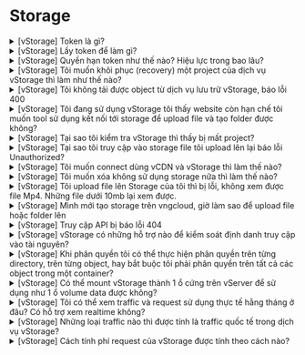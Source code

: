 # Storage

<details>

<summary>[vStorage] Token là gì?</summary>

Token là chuỗi ký tự được dùng để xác thực trong các yêu cầu (request) thực hiện tính năng trên hệ thống vStorage sử dụng giao thức HTTP, được truyền bên trong mỗi yêu cầu (request) dạng Restful API với header như sau “X-Auth-Token: gAAAAABjsYvUCXdVOkJ…“

</details>

<details>

<summary>[vStorage] Lấy token để làm gì?</summary>

Các client tool, SDK, Restful API lấy token để tái sử dụng nhiều lần, giúp yêu cầu xuất phát từ các công cụ phía người dùng client tool, SDK, Restful API nhanh hơn khi phải lấy token mới mỗi lần cần thực hiện yêu cầu (request).

</details>

<details>

<summary>[vStorage] Quyền hạn token như thế nào? Hiệu lực trong bao lâu?</summary>

Token là đại diện cho Username/ Password trên toàn bộ vStorage project nên có toàn quyền trên project và có hiệu lực trong 1 giờ, sau mỗi giờ bạn cần lấy lại token mới để tiếp tục sử dụng dịch vụ vStorage.

</details>

<details>

<summary>[vStorage] Tôi muốn khôi phục (recovery) một project của dịch vụ vStorage thì làm như thế nào?</summary>

Quý khách vui lòng xem tài liệu theo Link hướng dẫn [Gia hạn project](../vstorage/vstorage-hcm03/cac-tinh-nang-cua-vstorage/lam-viec-voi-project/gia-han-project.md).

</details>

<details>

<summary>[vStorage] Tôi không tải được object từ dịch vụ lưu trữ vStorage, báo lỗi 400</summary>

Khi thực hiện tải object từ dịch vụ lưu trữ vStorage về, nếu quý khách gặp lỗi với mã lỗi HTTP 400, quý khách vui lòng kiểm tra lại tính chính xác của URI (object path) của object trên vStorage, các tham số truyền vào header/ params trong request tải object. Bên cạnh đó, quý khách vui lòng kiểm tra việc encode/ decode của URI khi tải file lên dịch vụ vStorage và tải object về. Cần đảm bảo sử dụng cùng phương thức để encode/ decode URI. Nếu vẫn gặp lỗi, quý khách vui lòng cung cấp chính xác cách thức đang sử dụng để tải object về để chúng tôi kiểm tra và hỗ trợ.

Liên quan đến encode/ decode URI, quý khách có thể tham khảo các link sau:\
[https://www.urlencoder.io/java/](https://www.urlencoder.io/java/)\
[https://www.urlencoder.io/php/](https://www.urlencoder.io/php/)

</details>

<details>

<summary>[vStorage] Tôi đang sử dụng vStorage tôi thấy website còn hạn chế tôi muốn tool sử dụng kết nối tới storage để upload file và tạo folder được không?</summary>

Hiện tại vStorage tương thích với các công cụ phía người dùng như:&#x20;

* SDK S3 AWS ​
* SDK SWIFT ​
* Công cụ phía người dùng dạng GUI: Cyberduck, S3 Browser.​
* Công cụ phía người dùng dạng CLI: Swift CLI, Rclone, S3cmd, Duplicity.&#x20;

Quý khách vui lòng xem tài liệu hướng dẫn làm việc với 3rd party softwares tại [3rd party softwares](../vstorage/vstorage-hcm03/3rd-party-softwares/).

</details>

<details>

<summary>[vStorage] Tại sao tôi kiểm tra vStorage thì thấy bị mất project?</summary>

Quý khách kiểm tra lại đã đúng region mà quý khách khởi tạo project chưa, có thể nếu khác region sẽ không thấy được project khởi tạo ở region đó.

</details>

<details>

<summary>[vStorage] Tại sao tôi truy cập vào storage file tôi upload lên lại báo lỗi Unauthorized?</summary>

Quý khách vui lòng kiểm tra xem mình đã public container chưa. Nếu chưa nhờ quý khách truy cập vào project có chứa container cần upload file, sau đó thực hiện chuyển chế độ công khai container theo hướng dẫn tại [Chuyển chế độ công khai container](../vstorage/vstorage-hcm03/cac-tinh-nang-cua-vstorage/lam-viec-voi-container/chuyen-che-do-cong-khai-container.md) và [Chuyển chế độ riêng tư container](../vstorage/vstorage-hcm03/cac-tinh-nang-cua-vstorage/lam-viec-voi-container/chuyen-che-do-rieng-tu-container.md).

</details>

<details>

<summary>[vStorage] Tôi muốn connect dùng vCDN và vStorage thì làm thế nào?</summary>

Quý khách hãy thực hiện kết nối trên cấu hình vCDN dùng giao thức S3 Origin theo hướng dẫn tại [vCDN](../vcdn/).

</details>

<details>

<summary>[vStorage] Tôi muốn xóa không sử dụng storage nữa thì làm thế nào?</summary>

Quý khách vui lòng truy cập vào trang quản trị và xóa project không có nhu cầu sử dụng. Nếu tài khoản của quý khách là tài khoản trả trước và project vẫn còn thời hạn sử dụng thì khi thực hiện xóa project, quý khách sẽ được hoàn trả lại số tiền chưa sử dụng tính trên số ngày thực tế không sử dụng project của quý khách trên chu kỳ lưu trữ của project mà quý khách thực hiện mua ban đầu. Số tiền hoàn lại này được chúng tôi cộng vào số dư ví credit của quý khách, chi tiết tham khảo tại [Xóa project](../vstorage/vstorage-hcm03/cac-tinh-nang-cua-vstorage/lam-viec-voi-project/xoa-project.md).

</details>

<details>

<summary>[vStorage] Tôi upload file lên Storage của tôi thì bị lỗi, không xem được file Mp4. Những file dưới 10mb lại xem được.</summary>

Có nhiều nguyên nhân có thể gây ra lỗi này nhưng chúng tôi gợi ý cách nhanh nhất để quý khách xử lý lỗi là quý khách thực hiện xóa file lỗi sau đó tải lên lại các file mà quý khách mong muốn.

</details>

<details>

<summary>[vStorage] Mình mới tạo storage trên vngcloud, giờ làm sao để upload file hoặc folder lên</summary>

Quý khách vui lòng tham khảo link hướng dẫn tải lên file tại [Tải lên tệp tin](../vstorage/vstorage-hcm03/cac-tinh-nang-cua-vstorage/lam-viec-voi-directory-va-object/tai-len-tep-tin.md) và hướng dẫn làm việc với folder tại [Tạo folder](../vstorage/vstorage-hcm03/cac-tinh-nang-cua-vstorage/lam-viec-voi-directory-va-object/lam-viec-voi-directory.md).

</details>

<details>

<summary>[vStorage] Truy cập API bị báo lỗi 404</summary>

Có nhiều nguyên nhân có thể gây ra lỗi 404 trong đó sai Auth-URL có thể là 1 nguyên nhân, quý khách vui lòng kiểm tra lại auth-url của mình nhé.

</details>

<details>

<summary>[vStorage] vStorage có những hỗ trợ nào để kiểm soát định danh truy cập vào tài nguyên?</summary>

Hiện tại, vStorage đã hỗ trợ các cách thức quản lý truy cập vào tài nguyên như sau:

* Quản lý truy cập vào tài nguyên trên dịch vụ lưu trữ vStorage thông qua tài khoản người dùng Root. Chi tiết tham khảo tại [Tài khoản người dùng Root](../vstorage/vstorage-hcm03/quan-ly-truy-cap/quan-ly-tai-khoan-truy-cap-vstorage/tai-khoan-nguoi-dung-root.md).
* Quản lý truy cập vào tài nguyên trên dịch vụ lưu trữ vStorage thông qua tài khoản người dùng IAM. Chi tiết tham khảo tại [Quản lý truy cập](../vstorage/vstorage-hcm03/quan-ly-truy-cap/).

IAM (giới hạn quyền truy cập vào vStorage thông qua hệ thống vIAM theo policy được chỉ định), IP range ACLs (giới hạn khả năng truy cập vào project hoặc container của vStorage từ một số nguồn địa chỉ IP được xác định thông qua danh sách IP/Subnet thiết lập trên metadata ở cấp project hoặc container hoặc cả hai cấp) và vStorage Credentials (cho phép tạo các cặp key mà bạn có thể sử dụng chúng thông qua các 3rd party software để truy cập vStorage project/container). Chi tiết tham khảo tại [Quản lý truy cập](../vstorage/vstorage-hcm03/quan-ly-truy-cap/).

</details>

<details>

<summary>[vStorage] Khi phân quyền tôi có thể thực hiện phân quyền trên từng directory, trên từng object, hay bắt buộc tôi phải phân quyền trên tất cả các object trong một container?</summary>

Bạn có thể phân quyền với các cấp độ object/ directory/ container thông qua tính năng vStorage IAM. Chi tiết tham khảo tính năng phân quyền truy cập cho vStorage tại đây [Phân quyền truy cập thông qua vIAM](../vstorage/vstorage-hcm03/quan-ly-truy-cap/quan-ly-truy-cap-tai-nguyen-vstorage/phan-quyen-truy-cap-va-lam-viec-thong-qua-iam/).

</details>

<details>

<summary>[vStorage] Có thể mount vStorage thành 1 ổ cứng trên vServer để sử dụng như 1 ổ volume data được không?</summary>

Bạn có thể sử dụng các 3rd party software như Rclone / S3cmd có thể thiết lập mount vStorage để sử dụng như ổ mạng. Chi tiết xem hướng dẫn [tại đây](../vstorage/vstorage-hcm03/tinh-huong-su-dung-use-case/migrate-du-lieu-migrate-data/rclone-mount-vstorage-len-window-server.md)  hoặc [tại đây](../vstorage/vstorage-hcm03/tinh-huong-su-dung-use-case/migrate-du-lieu-migrate-data/rclone-mount-vstorage-thanh-local-drive-tren-linux.md) nếu bạn sử dụng Linux.

</details>

<details>

<summary>[vStorage] Tôi có thể xem traffic và request sử dụng thực tế hằng tháng ở đâu? Có hỗ trợ xem realtime không?</summary>

Bạn có thể có thể xem traffic và request theo hướng dẫn tại [Xem thông tin project](../vstorage/vstorage-hcm03/cac-tinh-nang-cua-vstorage/lam-viec-voi-project/xem-thong-tin-project.md).

</details>

<details>

<summary>[vStorage] Những loại traffic nào thì được tính là traffic quốc tế trong dịch vụ vStorage?</summary>

Traffic đi ra khỏi lãnh thổ Việt Nam được tính là traffic quốc tế (international traffic). Bạn có thể xem thông tin traffic theo hướng dẫn tại [Xem thông tin project](../vstorage/vstorage-hcm03/cac-tinh-nang-cua-vstorage/lam-viec-voi-project/xem-thong-tin-project.md).

</details>

<details>

<summary>[vStorage] Cách tính phí request của vStorage được tính theo cách nào?</summary>

Đối với các storage class loại Silver / Archive, sẽ có phát sinh request khi bạn tương tác với object. Khi lượng request này vượt khỏi mốc miễn phí (mốc được thiết lập sẵn bởi chúng tôi và được thể hiện trên giao diện khi bạn [Khởi tạo project](../vstorage/vstorage-hcm03/cac-tinh-nang-cua-vstorage/lam-viec-voi-project/khoi-tao-project.md)) thì lượng request vượt mức này sẽ được thống kê và tính phí bổ sung trên 1 bill phí vượt mức vào cuối tháng. \
Các hành động tính phí theo request bao gồm:

* GET: được sử dụng để lấy thông tin từ server theo URL đã cung cấp. Ví dụ lấy thông tin metadata của danh sách accounts, containers, objects... hay lấy về nội dung (content) của objects.
* HEAD: giống với GET nhưng response trả về không có body, chỉ có header của HTTP. Ví dụ Content-Type, Accept-Encoding, Accept-Charset.
* POST: gửi thông tin metadata, nội dung của đối tượng (dữ liệu) tới server. Ví dụ, upload 1 file đến server.
* PUT: ghi đè tất cả thông tin của đối tượng với những gì được gửi lên server. Ví dụ như ghi đè nội dung của 1 object đã được upload lên server trước đó.
* DELETE: xóa đối tượng khỏi server. Ví dụ như xóa 1 object đã được upload lên trước đó khỏi vStorage.

Bạn cũng có thể tham khảo cách tính phí của chúng tôi tại [Quản lý hóa đơn, chi phí & tài nguyên trên VNG Cloud](../quan-ly-hoa-don-chi-phi-and-tai-nguyen-tren-vng-cloud/).

</details>
